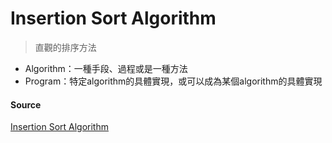 # Insertion Sort Algorithm
> 直觀的排序方法

- Algorithm：一種手段、過程或是一種方法
- Program：特定algorithm的具體實現，或可以成為某個algorithm的具體實現



#### Source
[Insertion Sort Algorithm](https://www.junyiacademy.org/science/computer-science/v/insertion-sort-algorithm)
